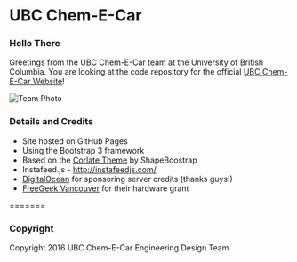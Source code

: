 # UBC Chem-E-Car

### Hello There
Greetings from the UBC Chem-E-Car team at the University of British Columbia. You are looking at the code repository for the official [UBC Chem-E-Car Website](http://www.ubcchemecar.com/)!  

![Team Photo](http://www.ubcchemecar.com/images/team/2015/full.jpg)

### Details and Credits
* Site hosted on GitHub Pages
* Using the Bootstrap 3 framework
* Based on the [Corlate Theme](http://shapebootstrap.net/item/1524962-corlate-free-responsive-business-html-template/live-demo) by ShapeBoostrap
* Instafeed.js - http://instafeedjs.com/
* [DigitalOcean](http://digitalocean.com/) for sponsoring server credits (thanks guys!)
* [FreeGeek Vancouver](http://www.freegeekvancouver.org/) for their hardware grant

=======
 
### Copyright
Copyright 2016 UBC Chem-E-Car Engineering Design Team
